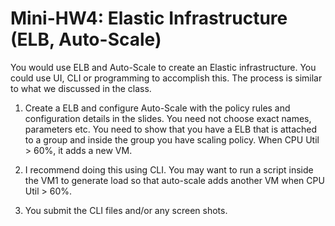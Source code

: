 # Mini-HW4: Elastic Infrastructure (ELB, Auto-Scale)  

You would use ELB and Auto-Scale to create an Elastic infrastructure. You could use UI, CLI or programming to accomplish this. The process is similar to what we discussed in the class. 

1. Create a ELB and configure Auto-Scale with the policy rules and configuration details in the slides. You need not choose exact names, parameters etc. You need to show that you have a ELB that is attached to a group and inside the group you have scaling policy. When CPU Util > 60%, it adds a new VM.

2. I recommend doing this using CLI. You may want to run a script inside the VM1 to generate load so that auto-scale adds another VM when CPU Util > 60%.

3. You submit the CLI files and/or any screen shots. 
